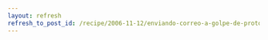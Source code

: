 ```yaml
---
layout: refresh
refresh_to_post_id: /recipe/2006-11-12/enviando-correo-a-golpe-de-protocolo.html
---
```

